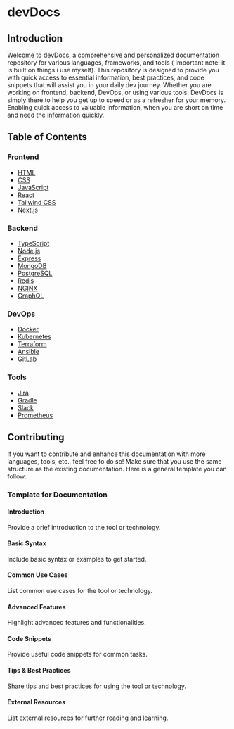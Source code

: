 # devDocs

## Introduction
Welcome to devDocs, a comprehensive and personalized documentation repository for various languages, frameworks, and tools ( Important note: it is built on things i use myself). This repository is designed to provide you with quick access to essential information, best practices, and code snippets that will assist you in your daily dev journey. Whether you are working on frontend, backend, DevOps, or using various tools. DevDocs is simply there to help you get up to speed or as a refresher for your memory. Enabling quick access to valuable information, when you are short on time and need the information quickly.

## Table of Contents

### Frontend
- [HTML](frontend/HTML/index.md)
- [CSS](frontend/CSS/index.md)
- [JavaScript](frontend/JavaScript/index.md)
- [React](frontend/React/index.md)
- [Tailwind CSS](frontend/TailwindCSS/index.md)
- [Next.js](frontend/Next/index.md)

### Backend
- [TypeScript](backend/TypeScript/index.md)
- [Node.js](backend/Node.js/index.md)
- [Express](backend/Express/index.md)
- [MongoDB](backend/MongoDB/index.md)
- [PostgreSQL](backend/PostgreSQL/index.md)
- [Redis](backend/Redis/index.md)
- [NGINX](backend/NGINX/index.md)
- [GraphQL](backend/GraphQl/index.md)

### DevOps
- [Docker](devops/Docker/index.md)
- [Kubernetes](devops/Kubernetes/index.md)
- [Terraform](devops/Terraform/index.md)
- [Ansible](devops/Ansible/index.md)
- [GitLab](devops/Gitlab/index.md)

### Tools
- [Jira](tools/Jira/index.md)
- [Gradle](tools/Gradle/index.md)
- [Slack](tools/Slack/index.md)
- [Prometheus](tools/Prometheus/index.md)

## Contributing

If you want to contribute and enhance this documentation with more languages, tools, etc., feel free to do so! Make sure that you use the same structure as the existing documentation. Here is a general template you can follow:

### Template for Documentation

#### Introduction
Provide a brief introduction to the tool or technology.

#### Basic Syntax
Include basic syntax or examples to get started.

#### Common Use Cases
List common use cases for the tool or technology.

#### Advanced Features
Highlight advanced features and functionalities.

#### Code Snippets
Provide useful code snippets for common tasks.

#### Tips & Best Practices
Share tips and best practices for using the tool or technology.

#### External Resources
List external resources for further reading and learning.
